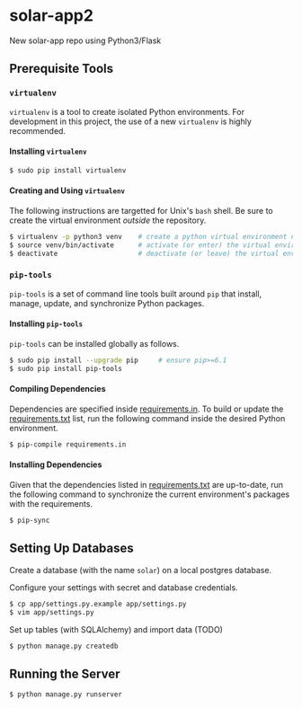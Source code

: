 # solar-app2
New solar-app repo using Python3/Flask

## Prerequisite Tools
### `virtualenv`
`virtualenv` is a tool to create isolated Python environments. For development in this project, the use of a new `virtualenv` is highly recommended.

#### Installing `virtualenv`
```bash
$ sudo pip install virtualenv
```

#### Creating and Using `virtualenv`
The following instructions are targetted for Unix's `bash` shell. Be sure to create the virtual environment *outside* the repository.
```bash
$ virtualenv -p python3 venv    # create a python virtual environment named 'venv' using python3
$ source venv/bin/activate      # activate (or enter) the virtual environment
$ deactivate                    # deactivate (or leave) the virtual environment
```


### `pip-tools`
`pip-tools` is a set of command line tools built around `pip` that install, manage, update, and synchronize Python packages.

#### Installing `pip-tools`
`pip-tools` can be installed globally as follows.
```bash
$ sudo pip install --upgrade pip     # ensure pip>=6.1
$ sudo pip install pip-tools
```

#### Compiling Dependencies
Dependencies are specified inside [requirements.in](requirements.in). To build or update the [requirements.txt](requirements.txt) list, run the following command inside the desired Python environment.
```bash
$ pip-compile requirements.in
```

#### Installing Dependencies
Given that the dependencies listed in [requirements.txt](requirements.txt) are up-to-date, run the following command to synchronize the current environment's packages with the requirements.
```bash
$ pip-sync
```



## Setting Up Databases
Create a database (with the name `solar`) on a local postgres database.

Configure your settings with secret and database credentials.
```bash
$ cp app/settings.py.example app/settings.py
$ vim app/settings.py
```

Set up tables (with SQLAlchemy) and import data (TODO)
```bash
$ python manage.py createdb
```

## Running the Server

```bash
$ python manage.py runserver
```

